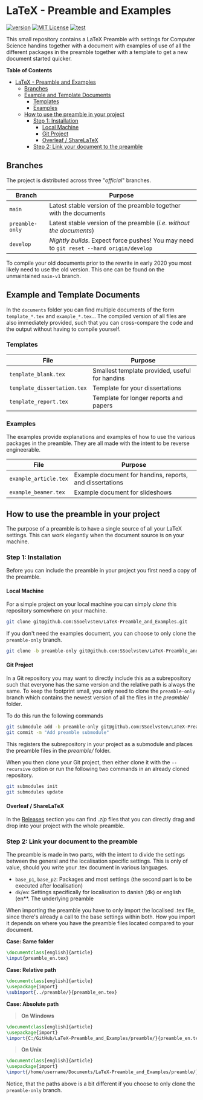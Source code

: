# LaTeX - Preamble and Examples
[![version](https://img.shields.io/badge/version-2-blue.svg)](https://github.com/SSoelvsten/LaTeX-Preamble_and_Examples/tree/main)
[![MIT License](https://img.shields.io/badge/license-MIT%20License-blue.svg)](LICENSE.md)
[![test](https://github.com/SSoelvsten/LaTeX-Preamble_and_Examples/workflows/test/badge.svg?branch=main)](https://github.com/SSoelvsten/LaTeX-Preamble_and_Examples/actions?query=workflow%3Atest+branch%3Amain)

This small repository contains a LaTeX Preamble with settings for Computer
Science handins together with a document with examples of use of all the
different packages in the preamble together with a template to get a new
document started quicker.

<!-- markdown-toc start - Don't edit this section. Run M-x markdown-toc-refresh-toc -->
**Table of Contents**

- [LaTeX - Preamble and Examples](#latex---preamble-and-examples)
    - [Branches](#branches)
    - [Example and Template Documents](#example-and-template-documents)
        - [Templates](#templates)
        - [Examples](#examples)
    - [How to use the preamble in your project](#how-to-use-the-preamble-in-your-project)
        - [Step 1: Installation](#step-1-installation)
            - [Local Machine](#local-machine)
            - [Git Project](#git-project)
            - [Overleaf / ShareLaTeX](#overleaf--sharelatex)
        - [Step 2: Link your document to the preamble](#step-2-link-your-document-to-the-preamble)

<!-- markdown-toc end -->

## Branches
The project is distributed across three "_official_" branches.

| Branch          | Purpose                                                                                  |
|-----------------|------------------------------------------------------------------------------------------|
| `main`          | Latest stable version of the preamble together with the documents                        |
| `preamble-only` | Latest stable version of the preamble (_i.e. without the documents_)                     |
| `develop`       | _Nightly builds_. Expect force pushes! You may need to `git reset --hard origin/develop` |

To compile your old documents prior to the rewrite in early 2020 you most likely
need to use the old version. This one can be found on the unmaintained
`main-v1` branch.

## Example and Template Documents
In the `documents` folder you can find multiple documents of the form
`template_*.tex` and `example_*.tex.`. The compiled version of all files are
also immediately provided, such that you can cross-compare the code and the
output without having to compile yourself.

### Templates

| File                        | Purpose                                        |
|-----------------------------|------------------------------------------------|
| `template_blank.tex`        | Smallest template provided, useful for handins |
| `template_dissertation.tex` | Template for your dissertations                |
| `template_report.tex`       | Template for longer reports and papers         |

### Examples
The examples provide explanations and examples of how to use the various
packages in the preamble. They are all made with the intent to be reverse
engineerable.

| File                  | Purpose                                                  |
|-----------------------|----------------------------------------------------------|
| `example_article.tex` | Example document for handins, reports, and dissertations |
| `example_beamer.tex`  | Example document for slideshows                          |

## How to use the preamble in your project
The purpose of a preamble is to have a single source of all your LaTeX settings.
This can work elegantly when the document source is on your machine.

### Step 1: Installation
Before you can include the preamble in your project you first need a copy of the
preamble.

#### Local Machine
For a simple project on your local machine you can simply _clone_ this
repository somewhere on your machine.
```bash
git clone git@github.com:SSoelvsten/LaTeX-Preamble_and_Examples.git
```
If you don't need the examples document, you can choose to only clone the
`preamble-only` branch.
```bash
git clone -b preamble-only git@github.com:SSoelvsten/LaTeX-Preamble_and_Examples.git
```

#### Git Project
In a Git repository you may want to directly include this as a subrepository
such that everyone has the same version and the relative path is always the
same. To keep the footprint small, you only need to clone the `preamble-only`
branch which contains the newest version of all the files in the _preamble/_
folder.

To do this run the following commands
```bash
git submodule add -b preamble-only git@github.com:SSoelvsten/LaTeX-Preamble_and_Examples.git preamble
git commit -m "Add preamble submodule"
```
This registers the subrepository in your project as a submodule and places the
preamble files in the _preamble/_ folder.

When you then clone your Git project, then either clone it with the
`--recursive` option or run the following two commands in an already cloned repository.
```bash
git submodules init
git submodules update
```

#### Overleaf / ShareLaTeX
In the
[Releases](https://github.com/SSoelvsten/LaTeX-Preamble_and_Examples/releases)
section you can find _.zip_ files that you can directly drag and drop into your
project with the whole preamble.

### Step 2: Link your document to the preamble
The preamble is made in two parts, with the intent to divide the settings
between the general and the localisation specific settings. This is only of
value, should you write your .tex document in various languages.
- `base_p1`, `base_p2`: Packages and most settings (the second part is to be
  executed after localisation)
- `dk`/`en`: Settings specifically for localisation to danish (dk) or english (en**.
  The underlying preamble

When importing the preamble you have to only import the localised .tex file,
since there's already a call to the base settings within both. How you import it
depends on where you have the preamble files located compared to your document.

**Case: Same folder**
```tex
\documentclass[english]{article}
\input{preamble_en.tex}
```

**Case: Relative path**
```tex
\documentclass[english]{article}
\usepackage{import}
\subimport{../preamble/}{preamble_en.tex}
```

**Case: Absolute path**
> **On Windows**
```tex
\documentclass[english]{article}
\usepackage{import}
\import{C:/GitHub/LaTeX-Preamble_and_Examples/preamble/}{preamble_en.tex}
```

> **On Unix**
```tex
\documentclass[english]{article}
\usepackage{import}
\import{/home/username/Documents/LaTeX-Preamble_and_Examples/preamble/}{preamble_en.tex}
```

Notice, that the paths above is a bit different if you choose to only clone the
`preamble-only` branch.
